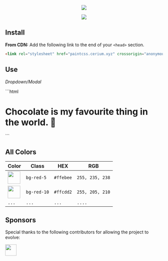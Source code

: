 
<p align="center"> <img src="https://i.imgur.com/caJNU2a.png"> </p>

<p align="center"> <img src="https://i.imgur.com/q7CeTIy.png"> </p>

<h2>Install</h2>
<p><strong>From CDN:</strong> Add the following link to the end of your <code>&lt;head&gt;</code> section.</p>

```html
<link rel="stylesheet" href="paintcss.cerium.xyz" crossorigin="anonymous" />
```


<h2>Use</h2>
<p><em>Dropdown/Modal</em></p>
```html
<div>
  <h1>
    Chocolate is my favourite thing in the world. 🍫
  </h1>
</div>
```



<h2>All Colors</h2>

| Color                                                       | Class                | HEX                | RGB                       |
| ---                                                         | ---                 | ---                 | ---                       |
| <img width="40" src="https://i.imgur.com/91TlDMf.png">      | ```bg-red-5```      | ```#ffebee```       | ```255, 235, 238```       |
| <img width="40" src="https://i.imgur.com/SpVf22g.png">      | ```bg-red-10```     | ```#ffcdd2```       | ```255, 205, 210```       |
| ```...```     | ```...```     | ```...```       | ```....```       |



<h2>Sponsors</h2>
<p>Special thanks to the following contributors for allowing the project to evolve:</p>
<a href="https://github.com/Cerium-Team" align="left"> <img width="36" src="https://i.imgur.com/PNzGRIO.png"> </a>
